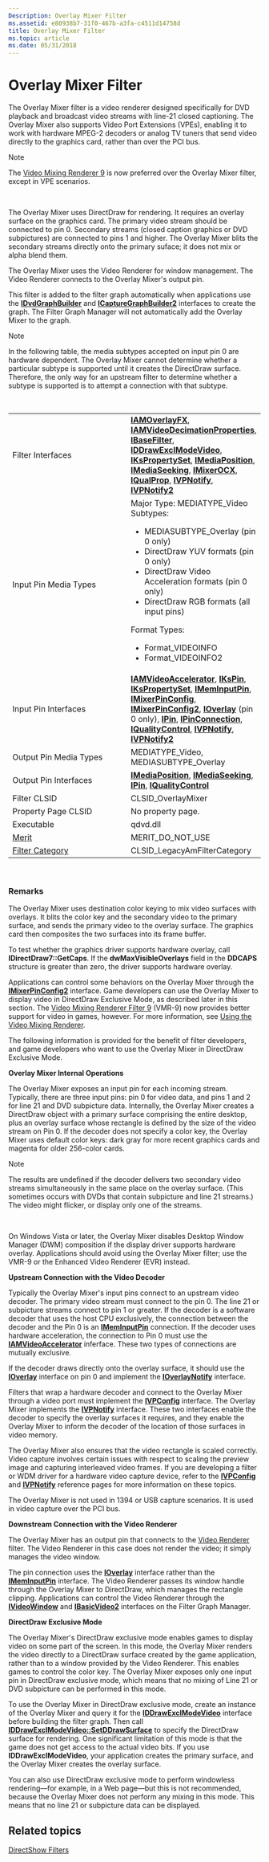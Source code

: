 ```yaml
---
Description: Overlay Mixer Filter
ms.assetid: e80938b7-31f0-467b-a3fa-c4511d14758d
title: Overlay Mixer Filter
ms.topic: article
ms.date: 05/31/2018
---
```


# Overlay Mixer Filter

The Overlay Mixer filter is a video renderer designed specifically for DVD playback and broadcast video streams with line-21 closed captioning. The Overlay Mixer also supports Video Port Extensions (VPEs), enabling it to work with hardware MPEG-2 decoders or analog TV tuners that send video directly to the graphics card, rather than over the PCI bus.

> [!Note]  
> The [Video Mixing Renderer 9](video-mixing-renderer-filter-9.md) is now preferred over the Overlay Mixer filter, except in VPE scenarios.

 

The Overlay Mixer uses DirectDraw for rendering. It requires an overlay surface on the graphics card. The primary video stream should be connected to pin 0. Secondary streams (closed caption graphics or DVD subpictures) are connected to pins 1 and higher. The Overlay Mixer blits the secondary streams directly onto the primary suface; it does not mix or alpha blend them.

The Overlay Mixer uses the Video Renderer for window management. The Video Renderer connects to the Overlay Mixer's output pin.

This filter is added to the filter graph automatically when applications use the [**IDvdGraphBuilder**](/windows/desktop/api/Strmif/nn-strmif-idvdgraphbuilder) and [**ICaptureGraphBuilder2**](/windows/desktop/api/Strmif/nn-strmif-icapturegraphbuilder2) interfaces to create the graph. The Filter Graph Manager will not automatically add the Overlay Mixer to the graph.

> [!Note]  
> In the following table, the media subtypes accepted on input pin 0 are hardware dependent. The Overlay Mixer cannot determine whether a particular subtype is supported until it creates the DirectDraw surface. Therefore, the only way for an upstream filter to determine whether a subtype is supported is to attempt a connection with that subtype.

 



<table>
<colgroup>
<col style="width: 50%" />
<col style="width: 50%" />
</colgroup>
<tbody>
<tr class="odd">
<td>Filter Interfaces</td>
<td><a href="/windows/desktop/api/Strmif/nn-strmif-iamoverlayfx"><strong>IAMOverlayFX</strong></a>, <a href="/windows/desktop/api/Strmif/nn-strmif-iamvideodecimationproperties"><strong>IAMVideoDecimationProperties</strong></a>, <a href="/windows/desktop/api/Strmif/nn-strmif-ibasefilter"><strong>IBaseFilter</strong></a>, <a href="/windows/desktop/api/Strmif/nn-strmif-iddrawexclmodevideo"><strong>IDDrawExclModeVideo</strong></a>, <a href="ikspropertyset.md"><strong>IKsPropertySet</strong></a>, <a href="/windows/desktop/api/Control/nn-control-imediaposition"><strong>IMediaPosition</strong></a>, <a href="/windows/desktop/api/Strmif/nn-strmif-imediaseeking"><strong>IMediaSeeking</strong></a>, <a href="/previous-versions/windows/desktop/api/Mixerocx/nn-mixerocx-imixerocx"><strong>IMixerOCX</strong></a>, <a href="/previous-versions/windows/desktop/api/Amvideo/nn-amvideo-iqualprop"><strong>IQualProp</strong></a>, <a href="/previous-versions/windows/desktop/api/Vpnotify/nn-vpnotify-ivpnotify"><strong>IVPNotify</strong></a>, <a href="/previous-versions/previous-versions/windows/desktop/api/vpnotify/nn-vpnotify-ivpnotify2"><strong>IVPNotify2</strong></a></td>
</tr>
<tr class="even">
<td>Input Pin Media Types</td>
<td>Major Type: MEDIATYPE_Video<br/> Subtypes:<br/>
<ul>
<li>MEDIASUBTYPE_Overlay (pin 0 only)</li>
<li>DirectDraw YUV formats (pin 0 only)</li>
<li>DirectDraw Video Acceleration formats (pin 0 only)</li>
<li>DirectDraw RGB formats (all input pins)</li>
</ul>
Format Types:<br/>
<ul>
<li>Format_VIDEOINFO</li>
<li>Format_VIDEOINFO2</li>
</ul></td>
</tr>
<tr class="odd">
<td>Input Pin Interfaces</td>
<td><a href="/previous-versions/windows/desktop/api/videoacc/nn-videoacc-iamvideoaccelerator"><strong>IAMVideoAccelerator</strong></a>, <a href="ikspin.md"><strong>IKsPin</strong></a>, <a href="ikspropertyset.md"><strong>IKsPropertySet</strong></a>, <a href="/windows/desktop/api/Strmif/nn-strmif-imeminputpin"><strong>IMemInputPin</strong></a>, <a href="/windows/desktop/api/Mpconfig/nn-mpconfig-imixerpinconfig"><strong>IMixerPinConfig</strong></a>, <a href="/windows/desktop/api/Mpconfig/nn-mpconfig-imixerpinconfig2"><strong>IMixerPinConfig2</strong></a>, <a href="/windows/desktop/api/Strmif/nn-strmif-ioverlay"><strong>IOverlay</strong></a> (pin 0 only), <a href="/windows/desktop/api/Strmif/nn-strmif-ipin"><strong>IPin</strong></a>, <a href="/windows/desktop/api/Strmif/nn-strmif-ipinconnection"><strong>IPinConnection</strong></a>, <a href="/windows/desktop/api/Strmif/nn-strmif-iqualitycontrol"><strong>IQualityControl</strong></a>, <a href="/previous-versions/windows/desktop/api/Vpnotify/nn-vpnotify-ivpnotify"><strong>IVPNotify</strong></a>, <a href="/previous-versions/previous-versions/windows/desktop/api/vpnotify/nn-vpnotify-ivpnotify2"><strong>IVPNotify2</strong></a></td>
</tr>
<tr class="even">
<td>Output Pin Media Types</td>
<td>MEDIATYPE_Video, MEDIASUBTYPE_Overlay</td>
</tr>
<tr class="odd">
<td>Output Pin Interfaces</td>
<td><a href="/windows/desktop/api/Control/nn-control-imediaposition"><strong>IMediaPosition</strong></a>, <a href="/windows/desktop/api/Strmif/nn-strmif-imediaseeking"><strong>IMediaSeeking</strong></a>, <a href="/windows/desktop/api/Strmif/nn-strmif-ipin"><strong>IPin</strong></a>, <a href="/windows/desktop/api/Strmif/nn-strmif-iqualitycontrol"><strong>IQualityControl</strong></a></td>
</tr>
<tr class="even">
<td>Filter CLSID</td>
<td>CLSID_OverlayMixer</td>
</tr>
<tr class="odd">
<td>Property Page CLSID</td>
<td>No property page.</td>
</tr>
<tr class="even">
<td>Executable</td>
<td>qdvd.dll</td>
</tr>
<tr class="odd">
<td><a href="merit.md">Merit</a></td>
<td>MERIT_DO_NOT_USE</td>
</tr>
<tr class="even">
<td><a href="filter-categories.md">Filter Category</a></td>
<td>CLSID_LegacyAmFilterCategory</td>
</tr>
</tbody>
</table>



 

### Remarks

The Overlay Mixer uses destination color keying to mix video surfaces with overlays. It blits the color key and the secondary video to the primary surface, and sends the primary video to the overlay surface. The graphics card then composites the two surfaces into its frame buffer.

To test whether the graphics driver supports hardware overlay, call **IDirectDraw7::GetCaps**. If the **dwMaxVisibleOverlays** field in the **DDCAPS** structure is greater than zero, the driver supports hardware overlay.

Applications can control some behaviors on the Overlay Mixer through the [**IMixerPinConfig2**](/windows/desktop/api/Mpconfig/nn-mpconfig-imixerpinconfig2) interface. Game developers can use the Overlay Mixer to display video in DirectDraw Exclusive Mode, as described later in this section. The [Video Mixing Renderer Filter 9](video-mixing-renderer-filter-9.md) (VMR-9) now provides better support for video in games, however. For more information, see [Using the Video Mixing Renderer](using-the-video-mixing-renderer.md).

The following information is provided for the benefit of filter developers, and game developers who want to use the Overlay Mixer in DirectDraw Exclusive Mode.

**Overlay Mixer Internal Operations**

The Overlay Mixer exposes an input pin for each incoming stream. Typically, there are three input pins: pin 0 for video data, and pins 1 and 2 for line 21 and DVD subpicture data. Internally, the Overlay Mixer creates a DirectDraw object with a primary surface comprising the entire desktop, plus an overlay surface whose rectangle is defined by the size of the video stream on Pin 0. If the decoder does not specify a color key, the Overlay Mixer uses default color keys: dark gray for more recent graphics cards and magenta for older 256-color cards.

> [!Note]  
> The results are undefined if the decoder delivers two secondary video streams simultaneously in the same place on the overlay surface. (This sometimes occurs with DVDs that contain subpicture and line 21 streams.) The video might flicker, or display only one of the streams.

 

On Windows Vista or later, the Overlay Mixer disables Desktop Window Manager (DWM) composition if the display driver supports hardware overlay. Applications should avoid using the Overlay Mixer filter; use the VMR-9 or the Enhanced Video Renderer (EVR) instead.

**Upstream Connection with the Video Decoder**

Typically the Overlay Mixer's input pins connect to an upstream video decoder. The primary video stream must connect to the pin 0. The line 21 or subpicture streams connect to pin 1 or greater. If the decoder is a software decoder that uses the host CPU exclusively, the connection between the decoder and the Pin 0 is an [**IMemInputPin**](/windows/desktop/api/Strmif/nn-strmif-imeminputpin) connection. If the decoder uses hardware acceleration, the connection to Pin 0 must use the [**IAMVideoAccelerator**](/previous-versions/windows/desktop/api/videoacc/nn-videoacc-iamvideoaccelerator) inferface. These two types of connections are mutually exclusive.

If the decoder draws directly onto the overlay surface, it should use the [**IOverlay**](/windows/desktop/api/Strmif/nn-strmif-ioverlay) interface on pin 0 and implement the [**IOverlayNotify**](/windows/desktop/api/Strmif/nn-strmif-ioverlaynotify) interface.

Filters that wrap a hardware decoder and connect to the Overlay Mixer through a video port must implement the [**IVPConfig**](/previous-versions/windows/desktop/api/Vpconfig/nn-vpconfig-ivpconfig) interface. The Overlay Mixer implements the [**IVPNotify**](/previous-versions/windows/desktop/api/Vpnotify/nn-vpnotify-ivpnotify) interface. These two interfaces enable the decoder to specify the overlay surfaces it requires, and they enable the Overlay Mixer to inform the decoder of the location of those surfaces in video memory.

The Overlay Mixer also ensures that the video rectangle is scaled correctly. Video capture involves certain issues with respect to scaling the preview image and capturing interleaved video frames. If you are developing a filter or WDM driver for a hardware video capture device, refer to the [**IVPConfig**](/previous-versions/windows/desktop/api/Vpconfig/nn-vpconfig-ivpconfig) and [**IVPNotify**](/previous-versions/windows/desktop/api/Vpnotify/nn-vpnotify-ivpnotify) reference pages for more information on these topics.

The Overlay Mixer is not used in 1394 or USB capture scenarios. It is used in video capture over the PCI bus.

**Downstream Connection with the Video Renderer**

The Overlay Mixer has an output pin that connects to the [Video Renderer](video-renderer-filter.md) filter. The Video Renderer in this case does not render the video; it simply manages the video window.

The pin connection uses the [**IOverlay**](/windows/desktop/api/Strmif/nn-strmif-ioverlay) interface rather than the [**IMemInputPin**](/windows/desktop/api/Strmif/nn-strmif-imeminputpin) interface. The Video Renderer passes its window handle through the Overlay Mixer to DirectDraw, which manages the rectangle clipping. Applications can control the Video Renderer through the [**IVideoWindow**](/windows/desktop/api/Control/nn-control-ivideowindow) and [**IBasicVideo2**](/windows/desktop/api/Control/nn-control-ibasicvideo2) interfaces on the Filter Graph Manager.

**DirectDraw Exclusive Mode**

The Overlay Mixer's DirectDraw exclusive mode enables games to display video on some part of the screen. In this mode, the Overlay Mixer renders the video directly to a DirectDraw surface created by the game application, rather than to a window provided by the Video Renderer. This enables games to control the color key. The Overlay Mixer exposes only one input pin in DirectDraw exclusive mode, which means that no mixing of Line 21 or DVD subpicture can be performed in this mode.

To use the Overlay Mixer in DirectDraw exclusive mode, create an instance of the Overlay Mixer and query it for the [**IDDrawExclModeVideo**](/windows/desktop/api/Strmif/nn-strmif-iddrawexclmodevideo) interface before building the filter graph. Then call [**IDDrawExclModeVideo::SetDDrawSurface**](/windows/desktop/api/Strmif/nf-strmif-iddrawexclmodevideo-setddrawsurface) to specify the DirectDraw surface for rendering. One significant limitation of this mode is that the game does not get access to the actual video bits. If you use **IDDrawExclModeVideo**, your application creates the primary surface, and the Overlay Mixer creates the overlay surface.

You can also use DirectDraw exclusive mode to perform windowless rendering—for example, in a Web page—but this is not recommended, because the Overlay Mixer does not perform any mixing in this mode. This means that no line 21 or subpicture data can be displayed.

## Related topics

<dl> <dt>

[DirectShow Filters](directshow-filters.md)
</dt> </dl>

 

 




